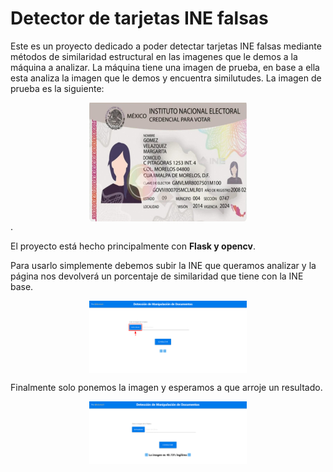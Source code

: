 # Detector de tarjetas INE falsas

Este es un proyecto dedicado a poder detectar tarjetas INE falsas mediante métodos de similaridad estructural en las imagenes que le demos a la máquina a analizar. La máquina tiene una imagen de prueba, en base a ella esta analiza la imagen que le demos y encuentra similutudes. La imagen de prueba es la siguiente:

<img style="display: block; margin-left: auto; margin-right: auto; width: 50%" src="/steps/image.jpg" width="200" height="190">
.

El proyecto está hecho principalmente con **Flask y opencv**.

Para usarlo simplemente debemos subir la INE que queramos analizar y la página nos devolverá un porcentaje de similaridad que tiene con la INE base.

<img style="display: block; margin-left: auto; margin-right: auto; width: 50%" src="/steps/paso1.png">

Finalmente solo ponemos la imagen y esperamos a que arroje un resultado.

<img style="display: block; margin-left: auto; margin-right: auto; width: 50%" src="/steps/paso2.png">